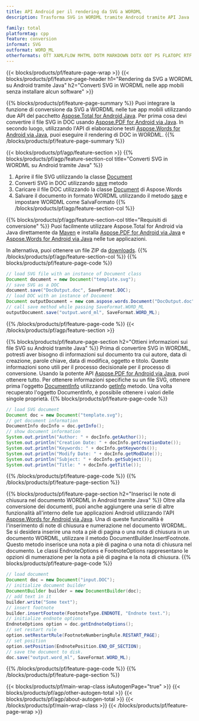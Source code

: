 ```yaml
---
title: API Android per il rendering da SVG a WORDML
description: Trasforma SVG in WORDML tramite Android tramite API Java

family: total
platformtag: cpp
feature: conversion
informat: SVG
outformat: WORD_ML
otherformats: OTT XAMLFLOW MHTML DOTM MARKDOWN DOTX ODT PS FLATOPC RTF DOCM DOT
---
```

{{< blocks/products/pf/feature-page-wrap >}}
{{< blocks/products/pf/feature-page-header h1="Rendering da SVG a WORDML su Android tramite Java" h2="Converti SVG in WORDML nelle app mobili senza installare alcun software" >}}

{{% blocks/products/pf/feature-page-summary %}}
Puoi integrare la funzione di conversione da SVG a WORDML nelle tue app mobili utilizzando due API del pacchetto [Aspose.Total for Android Java](https://products.aspose.com/total/android-java/). Per prima cosa devi convertire il file SVG in DOC usando [Aspose.PDF for Android via Java](https://products.aspose.com/pdf/android-java/). In secondo luogo, utilizzando l'API di elaborazione testi [Aspose.Words for Android via Java](https://products.aspose.com/words/android-java/), puoi eseguire il rendering di DOC in WORDML. 
{{% /blocks/products/pf/feature-page-summary  %}}

{{< blocks/products/pf/agp/feature-section >}}
{{% blocks/products/pf/agp/feature-section-col title="Converti SVG in WORDML su Android tramite Java" %}}
1. Aprire il file SVG utilizzando la classe [Document](https://reference.aspose.com/pdf/java/com.aspose.pdf/Document)
2. Converti SVG in DOC utilizzando [save](https://reference.aspose.com/pdf/java/com.aspose.pdf/Document#save-java.lang.String-com.aspose.pdf.SaveOptions-) metodo
3. Caricare il file DOC utilizzando la classe [Document](https://reference.aspose.com/words/java/com.aspose.words/Document) di Aspose.Words
4. Salvare il documento in formato WORDML utilizzando il metodo [save](https://reference.aspose.com/words/java/com.aspose.words/Document#save(java.lang.String,int)) e impostare WORDML come SalvaFormato
{{% /blocks/products/pf/agp/feature-section-col %}}

{{% blocks/products/pf/agp/feature-section-col title="Requisiti di conversione" %}}
Puoi facilmente utilizzare Aspose.Total for Android via Java direttamente da [Maven](https://releases.aspose.com/total/java/) e installa [Aspose.PDF for Android via Java](https://docs.aspose.com/pdf/androidjava/installation/) e [Aspose.Words for Android via Java](https://docs.aspose.com/words/java/install-aspose-words-for-android-via-java/#install-asposewords-for-android-via-java-from-maven-repository) nelle tue applicazioni.

In alternativa, puoi ottenere un file ZIP da [downloads](https://releases.aspose.com/total/androidjava).
{{% /blocks/products/pf/agp/feature-section-col %}}
{{% blocks/products/pf/feature-page-code %}}

```java
// load SVG file with an instance of Document class
Document document = new Document("template.svg");
// save SVG as a DOC 
document.save("DocOutput.doc", SaveFormat.DOC); 
// load DOC with an instance of Document
Document outputDocument = new com.aspose.words.Document("DocOutput.doc");
// call save method while passing SaveFormat.WORD_ML
outputDocument.save("output.word_ml", SaveFormat.WORD_ML);   
```


{{% /blocks/products/pf/feature-page-code %}}
{{< /blocks/products/pf/agp/feature-section >}}

{{% blocks/products/pf/feature-page-section  h2="Ottieni informazioni sui file SVG su Android tramite Java" %}}
Prima di convertire SVG in WORDML, potresti aver bisogno di informazioni sul documento tra cui autore, data di creazione, parole chiave, data di modifica, oggetto e titolo. Queste informazioni sono utili per il processo decisionale per il processo di conversione. Usando la potente API [Aspose.PDF for Android via Java](https://docs.aspose.com/pdf/androidjava/), puoi ottenere tutto. Per ottenere informazioni specifiche su un file SVG, ottenere prima l'oggetto [DocumentInfo](https://reference.aspose.com/pdf/java/com.aspose.pdf/DocumentInfo) utilizzando [getInfo](https://reference.aspose.com/pdf/java/com.aspose.pdf/Document#getInfo--) metodo. Una volta recuperato l'oggetto DocumentInfo, è possibile ottenere i valori delle singole proprietà.
{{% blocks/products/pf/feature-page-code %}}

```java
// load SVG document
Document doc = new Document("template.svg");
// get document information
DocumentInfo docInfo = doc.getInfo();
// show document information
System.out.println("Author: " + docInfo.getAuthor());
System.out.println("Creation Date: " + docInfo.getCreationDate());
System.out.println("Keywords: " + docInfo.getKeywords());
System.out.println("Modify Date: " + docInfo.getModDate());
System.out.println("Subject: " + docInfo.getSubject());
System.out.println("Title: " + docInfo.getTitle());
```

{{% /blocks/products/pf/feature-page-code  %}}
{{% /blocks/products/pf/feature-page-section %}}

{{% blocks/products/pf/feature-page-section  h2="Inserisci le note di chiusura nel documento WORDML in Android tramite Java" %}}
Oltre alla conversione dei documenti, puoi anche aggiungere una serie di altre funzionalità all'interno delle tue applicazioni Android utilizzando l'API [Aspose.Words for Android via Java](https://products.aspose.com/words/androidjava/). Una di queste funzionalità è l'inserimento di note di chiusura e numerazione nel documento WORDML. Se si desidera inserire una nota a piè di pagina o una nota di chiusura in un documento WORDML, utilizzare il metodo DocumentBuilder.InsertFootnote. Questo metodo inserisce una nota a piè di pagina o una nota di chiusura nel documento. Le classi EndnoteOptions e FootnoteOptions rappresentano le opzioni di numerazione per la nota a piè di pagina e la nota di chiusura.
{{% blocks/products/pf/feature-page-code %}}

```java
// load document
Document doc = new Document("input.DOC");
// initialize document builder
DocumentBuilder builder = new DocumentBuilder(doc);
// add text in it
builder.write("Some text");
// insert footnote
builder.insertFootnote(FootnoteType.ENDNOTE, "Endnote text.");
// initialize endnote options
EndnoteOptions option = doc.getEndnoteOptions();
// set restart rule
option.setRestartRule(FootnoteNumberingRule.RESTART_PAGE);
// set position
option.setPosition(EndnotePosition.END_OF_SECTION);
// save the document to disk.
doc.save("output.word_ml", SaveFormat.WORD_ML);  
```

{{% /blocks/products/pf/feature-page-code  %}}
{{% /blocks/products/pf/feature-page-section %}}

{{< blocks/products/pf/main-wrap-class isAutogenPage="true" >}}
{{< blocks/products/pf/agp/other-autogen-total >}}
{{< blocks/products/pf/agp/about-autogen-total >}}
{{< /blocks/products/pf/main-wrap-class >}}
{{< /blocks/products/pf/feature-page-wrap >}}